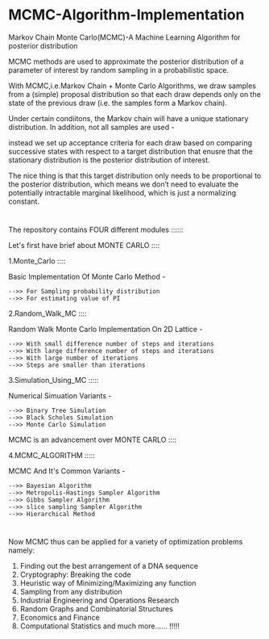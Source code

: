# MCMC-Algorithm-Implementation

Markov Chain Monte Carlo(MCMC)-A Machine Learning Algorithm for posterior distribution

MCMC methods are used to approximate the posterior distribution of a parameter of interest by random sampling in a probabilistic space.

With MCMC,i.e.Markov Chain + Monte Carlo Algorithms, we draw samples from a (simple) proposal distribution so that each draw depends only on the state of the previous draw (i.e. the samples form a Markov chain).

Under certain condiitons, the Markov chain will have a unique stationary distribution. In addition, not all samples are used -

instead we set up acceptance criteria for each draw based on comparing successive states with respect to a target distribution that enusre that the stationary distribution is the posterior distribution of interest.

The nice thing is that this target distribution only needs to be proportional to the posterior distribution, which means we don’t need to evaluate the potentially intractable marginal likelihood, which is just a normalizing constant.

#

The repository contains FOUR different modules ::::::

Let's first have brief about MONTE CARLO ::::
    
1.Monte_Carlo ::::

Basic Implementation Of Monte Carlo Method -

    -->> For Sampling probability distribution
    -->> For estimating value of PI
    

2.Random_Walk_MC ::::

Random Walk Monte Carlo Implementation On 2D Lattice -

    -->> With small difference number of steps and iterations 
    -->> With large difference number of steps and iterations 
    -->> With large number of iterations
    -->> Steps are smaller than iterations
    
3.Simulation_Using_MC :::::

Numerical Simuation Variants - 

    -->> Binary Tree Simulation
    -->> Black Scholes Simulation
    -->> Monte Carlo Simulation 


MCMC is an advancement over MONTE CARLO ::::

4.MCMC_ALGORITHM :::::

MCMC And It's Common Variants -
    
    -->> Bayesian Algorithm
    -->> Metropolis-Hastings Sampler Algorithm
    -->> Gibbs Sampler Algorithm 
    -->> slice sampling Sampler Algorithm
    -->> Hierarchical Method
    
#
     
Now MCMC thus can be applied for a variety of optimization problems namely:
1.	Finding out the best arrangement of a DNA sequence
2.	Cryptography: Breaking the code
3.	Heuristic way of Minimizing/Maximizing any function
4.	Sampling from any distribution
5.	Industrial Engineering and Operations Research
6.	Random Graphs and Combinatorial Structures
7.	Economics and Finance
8.	Computational Statistics and much more...... !!!!!


